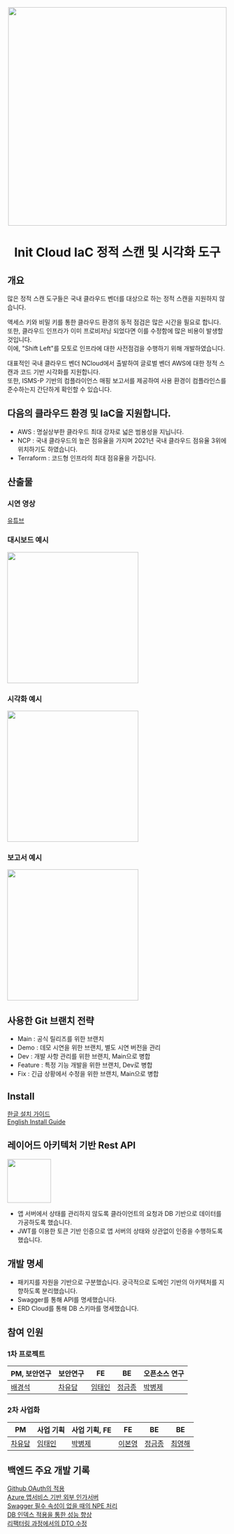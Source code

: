 
<div align="center">  
 <img src="https://raw.githubusercontent.com/init-cloud/backend-scanner/main/docs/logo.png" width="500">

# Init Cloud IaC 정적 스캔 및 시각화 도구
</div>
 
## 개요
많은 정적 스캔 도구들은 국내 클라우드 벤더를 대상으로 하는 정적 스캔을 지원하지 않습니다.

액세스 키와 비밀 키를 통한 클라우드 환경의 동적 점검은 많은 시간을 필요로 합니다.  
또한, 클라우드 인프라가 이미 프로비저닝 되었다면 이를 수정함에 많은 비용이 발생할 것입니다.  
이에, "Shift Left"를 모토로 인프라에 대한 사전점검을 수행하기 위해 개발하였습니다.

대표적인 국내 클라우드 벤더 NCloud에서 출발하여 글로벌 벤더 AWS에 대한 정적 스캔과 코드 기반 시각화를 지원합니다.  
또한, ISMS-P 기반의 컴플라이언스 매핑 보고서를 제공하여 사용 환경이 컴플라인스를 준수하는지 간단하게 확인할 수 있습니다.

## 다음의 클라우드 환경 및 IaC을 지원합니다.
* AWS : 명실상부한 클라우드 최대 강자로 넓은 범용성을 지닙니다. 
* NCP : 국내 클라우드의 높은 점유율을 가지며 2021년 국내 클라우드 점유율 3위에 위치하기도 하였습니다.
* Terraform : 코드형 인프라의 최대 점유율을 가집니다.

## 산출물

### 시연 영상
[유튜브](https://www.youtube.com/watch?v=xpXQ8eqIszg) 

### 대시보드 예시
 <img src="https://github.com/init-cloud/backend-scanner/tree/main/docs/board.png" width="300">

### 시각화 예시 
 <img src="https://github.com/init-cloud/backend-scanner/tree/main/docs/infra_aws.png" width="300">

### 보고서 예시
 <img src="https://github.com/init-cloud/backend-scanner/tree/main/docs/report.png" width="300">

## 사용한 Git 브랜치 전략
* Main : 공식 릴리즈를 위한 브랜치
* Demo : 데모 시연을 위한 브랜치, 별도 시연 버전을 관리
* Dev : 개발 사항 관리를 위한 브랜치, Main으로 병합
* Feature : 특정 기능 개발을 위한 브랜치, Dev로 병합
* Fix : 긴급 상황에서 수정을 위한 브랜치, Main으로 병합

## Install
[한글 설치 가이드](https://github.com/init-cloud/backend-scanner/blob/main/docs/Install_Korean.md)  
[English Install Guide](https://github.com/init-cloud/backend-scanner/blob/main/docs/Install_English.md)

## 레이어드 아키텍처 기반 Rest API
<img src="https://github.com/init-cloud/backend-scanner/tree/main/docs/architecture.png" width="100">

- 앱 서버에서 상태를 관리하지 않도록 클라이언트의 요청과 DB 기반으로 데이터를 가공하도록 했습니다.
- JWT를 이용한 토큰 기반 인증으로 앱 서버의 상태와 상관없이 인증을 수행하도록 했습니다.

## 개발 명세
- 패키지를 자원을 기반으로 구분했습니다. 궁극적으로 도메인 기반의 아키텍처를 지향하도록 분리했습니다.
- Swagger를 통해 API를 명세했습니다.
- ERD Cloud를 통해 DB 스키마를 명세했습니다.

## 참여 인원

### 1차 프로젝트
<div align="center">

| PM, 보안연구                        | 보안연구                            | FE                           | BE | 오픈소스 연구                            |
|---------------------------------|---------------------------------|---------|------------------------------------|------------------------------------|
| [배경석](https://github.com/cand0) | [차유담](https://github.com/nicedammy) | [임태인](https://github.com/taeng0204) | [정금종](https://github.com/Floodnut)  | [박병제](https://github.com/pj991207) |

</div>

### 2차 사업화

<div align="center">

| PM                         | 사업 기획                            | 사업 기획, FE                         | FE                              | BE      | BE                                 |
|---------------------------------| --- |-----------------------------------|---------------------------------|---------|------------------------------------|
| [차유담](https://github.com/nicedammy) | [임태인](https://github.com/taeng0204) | [박병제](https://github.com/pj991207) | [이본영](https://github.com/FoO-511) | [정금종](https://github.com/Floodnut) | [최영해](https://github.com/0-hae) | 

</div>
    
## 백엔드 주요 개발 기록
[Github OAuth의 적용](https://floodnut.tistory.com/88)  
[Azure 앱서비스 기반 외부 인가서버](https://floodnut.tistory.com/92)  
[Swagger 필수 속성이 없을 때의 NPE 처리](https://floodnut.tistory.com/95)  
[DB 인덱스 적용을 통한 성능 향상](https://floodnut.tistory.com/97)  
[리팩터링 과정에서의 DTO 수정](https://floodnut.tistory.com/103)  

